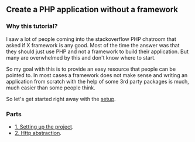 ## Create a PHP application without a framework

### Why this tutorial?

I saw a lot of people coming into the stackoverflow PHP chatroom that asked if X framework is any good. Most of the time the answer was that they should just use PHP and not a framework to build their application. But many are overwhelmed by this and don't know where to start.

So my goal with this is to provide an easy resource that people can be pointed to. In most cases a framework does not make sense and writing an application from scratch with the help of some 3rd party packages is much, much easier than some people think.

So let's get started right away with the [setup](1-setup.md).

### Parts

* [1. Setting up the project](1-setup.md).
* [2. Http abstraction](2-http.md).